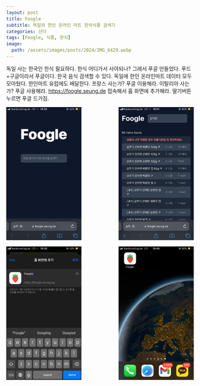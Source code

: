 ```yaml
---
layout: post
title: Foogle
subtitle: 독일의 한인 온라인 마트 한국식품 검색기
categories: 산다
tags: [Foogle, 식품, 한식]
image:
  path: /assets/images/posts/2024/IMG_6429.webp
---
```


독일 사는 한국인 한식 필요하다. 한식 어디가서 사야되나? 그래서 푸글 만들었다. 푸드+구글이라서 푸글이다. 한국 음식 검색할 수 있다. 독일에 한인 온라인마트 데이터 모두 모아뒀다. 한인마트 유럽에도 배달한다. 프랑스 사는가? 푸글 이용해라. 이탈리아 사는가? 푸글 사용해라. https://foogle.seung.de 접속해서 홈 화면에 추가해라. 딸기버튼 누르면 푸글 드가짐.

<div style="display: flex; justify-content: space-between; gap: 4px;">
  <img src="/assets/images/posts/2024/IMG_6429.webp" alt="" style="width: 40%;"/>
  <img src="/assets/images/posts/2024/IMG_6432.webp" alt="" style="width: 40%;"/>
</div>
<br />
<div style="display: flex; justify-content: space-between; gap: 4px">
  <img src="/assets/images/posts/2024/IMG_6430.webp" alt="" style="width: 40%;"/>
  <img src="/assets/images/posts/2024/IMG_6431.webp" alt="" style="width: 40%;"/>
</div>


